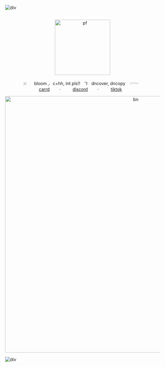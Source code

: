 ![div](https://files.catbox.moe/hw2bbt.png)

<p align="center">
  <br>
  <img src="https://files.catbox.moe/vqy352.png" width="180" alt="pf">
</p>

<p align="center">
  ⠀𓏴⠀⠀ bloom  ◞⠀c+hh, int pls!! ⠀ ͡꒱ㅤdncover, dncopy ⠀𓎟𓎟⠀⠀
  <br>
  ⁣  ⁣ ⁣<a href="https://bl00zmcrrd.carrd.co/">carrd</a>
   ⁣ ⁣ ⁣ ⁣⁣ ⁣·⁣ ⁣ ⁣ ⁣ ⁣ ⁣ <a href="https://discord.com/users/1031153668067708979">discord</a>
   ⁣ ⁣ ⁣ ⁣ ⁣·⁣ ⁣ ⁣ ⁣ ⁣ ⁣ <a href="https://www.tiktok.com/@yappingkakafr?_t=ZM-8zy9Pjpwh3b&_r=1">tiktok⁣⁣</a>⁣ ⁣ ⁣  ⁣ ⁣
</p>

<p align="center"> <img src="https://files.catbox.moe/zpvhtg.png" width="835" alt="bn">

![div](https://files.catbox.moe/o0ml2q.png)

